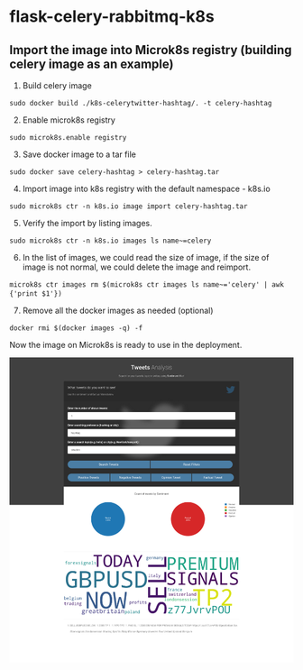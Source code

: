 # flask-celery-rabbitmq-k8s
## Import the image into Microk8s registry (building celery image as an example)
1. Build celery image
```
sudo docker build ./k8s-celerytwitter-hashtag/. -t celery-hashtag
```
2. Enable microk8s registry
```
sudo microk8s.enable registry
```
3. Save docker image to a tar file
```
sudo docker save celery-hashtag > celery-hashtag.tar
```
4. Import image into k8s registry with the default namespace - k8s.io
```
sudo microk8s ctr -n k8s.io image import celery-hashtag.tar
```
5. Verify the import by listing images. 
```
sudo microk8s ctr -n k8s.io images ls name~=celery
```
6. In the list of images, we could read the size of image, if the size of image is not normal, we could delete the image and reimport.
```
microk8s ctr images rm $(microk8s ctr images ls name~='celery' | awk {'print $1'})
```
7. Remove all the docker images as needed (optional)
```
docker rmi $(docker images -q) -f
```
Now the image on Microk8s is ready to use in the deployment.

![](website.png)
